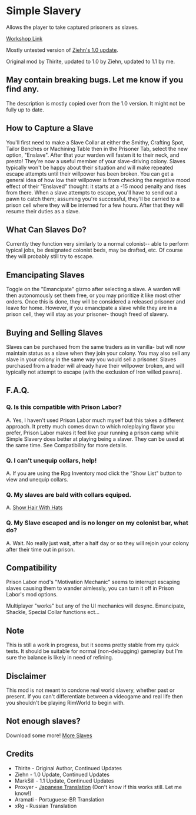 # Simple Slavery
Allows the player to take captured prisoners as slaves.

[Workshop Link](https://steamcommunity.com/sharedfiles/filedetails/?id=2144935009)

Mostly untested version of [Ziehn's 1.0 update](https://steamcommunity.com/sharedfiles/filedetails/?id=1635565299).

Original mod by Thirite, updated to 1.0 by Ziehn, updated to 1.1 by me.

## May contain breaking bugs. Let me know if you find any.

The description is mostly copied over from the 1.0 version. It might not be fully up to date.

## How to Capture a Slave
You'll first need to make a Slave Collar at either the Smithy, Crafting Spot, Tailor Benches or Machining Table then in the Prisoner Tab, select the new option, "Enslave". After that your warden will fasten it to their neck, and presto! They're now a useful member of your slave-driving colony. Slaves typically won't be happy about their situation and will make repeated escape attempts until their willpower has been broken. You can get a general idea of how low their willpower is from checking the negative mood effect of their "Enslaved" thought: it starts at a -15 mood penalty and rises from there. When a slave attempts to escape, you'll have to send out a pawn to catch them; assuming you're successful, they'll be carried to a prison cell where they will be interned for a few hours. After that they will resume their duties as a slave.

## What Can Slaves Do?
Currently they function very similarly to a normal colonist-- able to perform typical jobs, be designated colonist beds, may be drafted, etc. Of course they will probably still try to escape.

## Emancipating Slaves
Toggle on the "Emancipate" gizmo after selecting a slave. A warden will then autonomously set them free, or you may prioritize it like most other orders. Once this is done, they will be considered a released prisoner and leave for home. However, if you emancipate a slave while they are in a prison cell, they will stay as your prisoner- though freed of slavery.

## Buying and Selling Slaves
Slaves can be purchased from the same traders as in vanilla- but will now maintain status as a slave when they join your colony. You may also sell any slave in your colony in the same way you would sell a prisoner. Slaves purchased from a trader will already have their willpower broken, and will typically not attempt to escape (with the exclusion of Iron willed pawns).

## F.A.Q.
### Q. Is this compatible with Prison Labor?
A. Yes, I haven't used Prison Labor much myself but this takes a different approach. It pretty much comes down to which roleplaying flavor you prefer, Prison Labor makes it feel like your running a prison camp while Simple Slavery does better at playing being a slaver. They can be used at the same time. See Compatibility for more details.

### Q. I can't unequip collars, help!
A. If you are using the Rpg Inventory mod click the "Show List" button to view and unequip collars.

### Q. My slaves are bald with collars equiped.
A. [Show Hair With Hats](https://steamcommunity.com/sharedfiles/filedetails/?id=1180826364)

### Q. My Slave escaped and is no longer on my colonist bar, what do?
A. Wait. No really just wait, after a half day or so they will rejoin your colony after their time out in prison.

## Compatibility
Prison Labor mod's "Motivation Mechanic" seems to interrupt escaping slaves causing them to wander aimlessly, you can turn it off in Prison Labor's mod options.

Multiplayer "works" but any of the UI mechanics will desync. Emancipate, Shackle, Special Collar functions ect...

## Note
This is still a work in progress, but it seems pretty stable from my quick tests. It should be suitable for normal (non-debugging) gameplay but I'm sure the balance is likely in need of refining.

## Disclaimer
This mod is not meant to condone real world slavery, whether past or present. If you can't differentiate between a videogame and real life then you shouldn't be playing RimWorld to begin with.

## Not enough slaves?
Download some more! [More Slaves](https://steamcommunity.com/sharedfiles/filedetails/?id=2021510577)

## Credits
 * Thirite - Original Author, Continued Updates
 * Ziehn - 1.0 Update, Continued Updates
 * MarkSill - 1.1 Update, Continued Updates
 * Proxyer - [Japanese Translation](https://steamcommunity.com/sharedfiles/filedetails/?id=1636672484) (Don't know if this works still. Let me know!)
 * Aramati - Portuguese-BR Translation
 * xRg - Russian Translation
